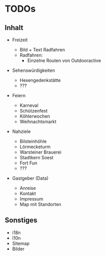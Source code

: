 # TODOs

## Inhalt

* Freizeit
  * Bild + Text Radfahren
  * Radfahren:
      * Einzelne Routen von Outdooractive
  
* Sehenswürdigkeiten
  * Hexengedenkstätte
  * ???
  
* Feiern
  * Karneval
  * Schützenfest
  * Köhlerwochen
  * Weihnachtsmarkt

* Nahziele
  * Bilsteinhöhle
  * Lörmecketurm
  * Warsteiner Brauerei
  * Stadtkern Soest
  * Fort Fun
  * ???
  
* Gastgeber (Data)
  * Anreise
  * Kontakt
  * Impressum
  * Map mit Standorten

## Sonstiges
* i18n
* l10n
* Sitemap
* Bilder
